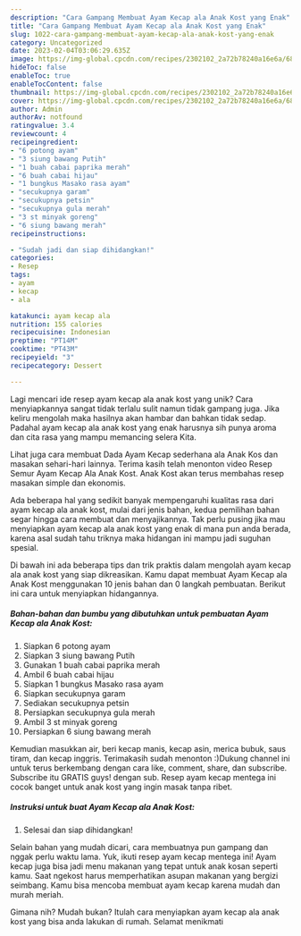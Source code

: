 ```yaml
---
description: "Cara Gampang Membuat Ayam Kecap ala Anak Kost yang Enak"
title: "Cara Gampang Membuat Ayam Kecap ala Anak Kost yang Enak"
slug: 1022-cara-gampang-membuat-ayam-kecap-ala-anak-kost-yang-enak
category: Uncategorized
date: 2023-02-04T03:06:29.635Z
image: https://img-global.cpcdn.com/recipes/2302102_2a72b78240a16e6a/680x482cq70/ayam-kecap-ala-anak-kost-foto-resep-utama.jpg
hideToc: false
enableToc: true
enableTocContent: false
thumbnail: https://img-global.cpcdn.com/recipes/2302102_2a72b78240a16e6a/680x482cq70/ayam-kecap-ala-anak-kost-foto-resep-utama.jpg
cover: https://img-global.cpcdn.com/recipes/2302102_2a72b78240a16e6a/680x482cq70/ayam-kecap-ala-anak-kost-foto-resep-utama.jpg
author: Admin
authorAv: notfound
ratingvalue: 3.4
reviewcount: 4
recipeingredient:
- "6 potong ayam"
- "3 siung bawang Putih"
- "1 buah cabai paprika merah"
- "6 buah cabai hijau"
- "1 bungkus Masako rasa ayam"
- "secukupnya garam"
- "secukupnya petsin"
- "secukupnya gula merah"
- "3 st minyak goreng"
- "6 siung bawang merah"
recipeinstructions:

- "Sudah jadi dan siap dihidangkan!"
categories:
- Resep
tags:
- ayam
- kecap
- ala

katakunci: ayam kecap ala 
nutrition: 155 calories
recipecuisine: Indonesian
preptime: "PT14M"
cooktime: "PT43M"
recipeyield: "3"
recipecategory: Dessert

---
```





Lagi mencari ide resep ayam kecap ala anak kost yang unik? Cara menyiapkannya sangat tidak terlalu sulit namun tidak gampang juga. Jika keliru mengolah maka hasilnya akan hambar dan bahkan tidak sedap. Padahal ayam kecap ala anak kost yang enak harusnya sih punya aroma dan cita rasa yang mampu memancing selera Kita.





Lihat juga cara membuat Dada Ayam Kecap sederhana ala Anak Kos dan masakan sehari-hari lainnya. Terima kasih telah menonton video Resep Semur Ayam Kecap Ala Anak Kost. Anak Kost akan terus membahas resep masakan simple dan ekonomis.

Ada beberapa hal yang sedikit banyak mempengaruhi kualitas rasa dari ayam kecap ala anak kost, mulai dari jenis bahan, kedua pemilihan bahan segar hingga cara membuat dan menyajikannya. Tak perlu pusing jika mau menyiapkan ayam kecap ala anak kost yang enak di mana pun anda berada, karena asal sudah tahu triknya maka hidangan ini mampu jadi suguhan spesial.






Di bawah ini ada beberapa tips dan trik praktis dalam mengolah ayam kecap ala anak kost yang siap dikreasikan. Kamu dapat membuat Ayam Kecap ala Anak Kost menggunakan 10 jenis bahan dan 0 langkah pembuatan. Berikut ini cara untuk menyiapkan hidangannya.

<!--inarticleads1-->

##### Bahan-bahan dan bumbu yang dibutuhkan untuk pembuatan Ayam Kecap ala Anak Kost:

1. Siapkan 6 potong ayam
1. Siapkan 3 siung bawang Putih
1. Gunakan 1 buah cabai paprika merah
1. Ambil 6 buah cabai hijau
1. Siapkan 1 bungkus Masako rasa ayam
1. Siapkan secukupnya garam
1. Sediakan secukupnya petsin
1. Persiapkan secukupnya gula merah
1. Ambil 3 st minyak goreng
1. Persiapkan 6 siung bawang merah


Kemudian masukkan air, beri kecap manis, kecap asin, merica bubuk, saus tiram, dan kecap inggris. Terimakasih sudah menonton :)Dukung channel ini untuk terus berkembang dengan cara like, comment, share, dan subscribe. Subscribe itu GRATIS guys! dengan sub. Resep ayam kecap mentega ini cocok banget untuk anak kost yang ingin masak tanpa ribet. 

<!--inarticleads2-->

##### Instruksi untuk buat Ayam Kecap ala Anak Kost:


1. Selesai dan siap dihidangkan!

Selain bahan yang mudah dicari, cara membuatnya pun gampang dan nggak perlu waktu lama. Yuk, ikuti resep ayam kecap mentega ini! Ayam kecap juga bisa jadi menu makanan yang tepat untuk anak kosan seperti kamu. Saat ngekost harus memperhatikan asupan makanan yang bergizi seimbang. Kamu bisa mencoba membuat ayam kecap karena mudah dan murah meriah. 

Gimana nih? Mudah bukan? Itulah cara menyiapkan ayam kecap ala anak kost yang bisa anda lakukan di rumah. Selamat menikmati
